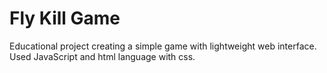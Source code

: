 # Fly Kill Game
Educational project creating a simple game with lightweight web interface.<br>
Used JavaScript and html language with css.
